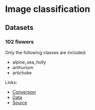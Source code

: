 # Image classification

## Datasets

### 102 flowers

Only the following classes are included:

* alpine_sea_holly
* anthurium
* artichoke

Links:

* [Conversion](102flowers/conversion)
* [Data](102flowers/data)
* [Source](https://www.robots.ox.ac.uk/~vgg/data/flowers/102/index.html)


